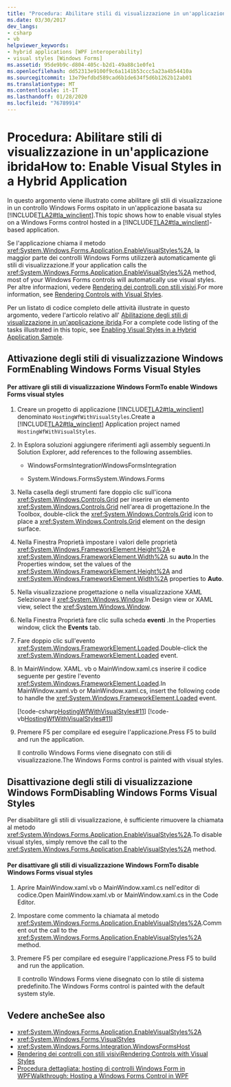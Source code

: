```yaml
---
title: "Procedura: Abilitare stili di visualizzazione in un'applicazione ibrida"
ms.date: 03/30/2017
dev_langs:
- csharp
- vb
helpviewer_keywords:
- hybrid applications [WPF interoperability]
- visual styles [Windows Forms]
ms.assetid: 95de9b9c-d804-405c-b2d1-49a88c1e0fe1
ms.openlocfilehash: dd52313e9100f9c6a1141b53ccc5a23a4b54410a
ms.sourcegitcommit: 13e79efdbd589cad6b1de634f5d6b1262b12ab01
ms.translationtype: MT
ms.contentlocale: it-IT
ms.lasthandoff: 01/28/2020
ms.locfileid: "76789914"
---
```

# <a name="how-to-enable-visual-styles-in-a-hybrid-application"></a><span data-ttu-id="fb448-102">Procedura: Abilitare stili di visualizzazione in un'applicazione ibrida</span><span class="sxs-lookup"><span data-stu-id="fb448-102">How to: Enable Visual Styles in a Hybrid Application</span></span>
<span data-ttu-id="fb448-103">In questo argomento viene illustrato come abilitare gli stili di visualizzazione in un controllo Windows Forms ospitato in un'applicazione basata su [!INCLUDE[TLA2#tla_winclient](../../../../includes/tla2sharptla-winclient-md.md)].</span><span class="sxs-lookup"><span data-stu-id="fb448-103">This topic shows how to enable visual styles on a Windows Forms control hosted in a [!INCLUDE[TLA2#tla_winclient](../../../../includes/tla2sharptla-winclient-md.md)]-based application.</span></span>  
  
 <span data-ttu-id="fb448-104">Se l'applicazione chiama il metodo <xref:System.Windows.Forms.Application.EnableVisualStyles%2A>, la maggior parte dei controlli Windows Forms utilizzerà automaticamente gli stili di visualizzazione.</span><span class="sxs-lookup"><span data-stu-id="fb448-104">If your application calls the <xref:System.Windows.Forms.Application.EnableVisualStyles%2A> method, most of your Windows Forms controls will automatically use visual styles.</span></span> <span data-ttu-id="fb448-105">Per altre informazioni, vedere [Rendering dei controlli con stili visivi](../../winforms/controls/rendering-controls-with-visual-styles.md).</span><span class="sxs-lookup"><span data-stu-id="fb448-105">For more information, see [Rendering Controls with Visual Styles](../../winforms/controls/rendering-controls-with-visual-styles.md).</span></span>  
  
 <span data-ttu-id="fb448-106">Per un listato di codice completo delle attività illustrate in questo argomento, vedere l'articolo relativo all' [Abilitazione degli stili di visualizzazione in un'applicazione ibrida](https://go.microsoft.com/fwlink/?LinkID=159986).</span><span class="sxs-lookup"><span data-stu-id="fb448-106">For a complete code listing of the tasks illustrated in this topic, see [Enabling Visual Styles in a Hybrid Application Sample](https://go.microsoft.com/fwlink/?LinkID=159986).</span></span>  
  
## <a name="enabling-windows-forms-visual-styles"></a><span data-ttu-id="fb448-107">Attivazione degli stili di visualizzazione Windows Form</span><span class="sxs-lookup"><span data-stu-id="fb448-107">Enabling Windows Forms Visual Styles</span></span>  
  
#### <a name="to-enable-windows-forms-visual-styles"></a><span data-ttu-id="fb448-108">Per attivare gli stili di visualizzazione Windows Form</span><span class="sxs-lookup"><span data-stu-id="fb448-108">To enable Windows Forms visual styles</span></span>  
  
1. <span data-ttu-id="fb448-109">Creare un progetto di applicazione [!INCLUDE[TLA2#tla_winclient](../../../../includes/tla2sharptla-winclient-md.md)] denominato `HostingWfWithVisualStyles`.</span><span class="sxs-lookup"><span data-stu-id="fb448-109">Create a [!INCLUDE[TLA2#tla_winclient](../../../../includes/tla2sharptla-winclient-md.md)] Application project named `HostingWfWithVisualStyles`.</span></span>  
  
2. <span data-ttu-id="fb448-110">In Esplora soluzioni aggiungere riferimenti agli assembly seguenti.</span><span class="sxs-lookup"><span data-stu-id="fb448-110">In Solution Explorer, add references to the following assemblies.</span></span>  
  
    - <span data-ttu-id="fb448-111">WindowsFormsIntegration</span><span class="sxs-lookup"><span data-stu-id="fb448-111">WindowsFormsIntegration</span></span>  
  
    - <span data-ttu-id="fb448-112">System.Windows.Forms</span><span class="sxs-lookup"><span data-stu-id="fb448-112">System.Windows.Forms</span></span>  
  
3. <span data-ttu-id="fb448-113">Nella casella degli strumenti fare doppio clic sull'icona <xref:System.Windows.Controls.Grid> per inserire un elemento <xref:System.Windows.Controls.Grid> nell'area di progettazione.</span><span class="sxs-lookup"><span data-stu-id="fb448-113">In the Toolbox, double-click the <xref:System.Windows.Controls.Grid> icon to place a <xref:System.Windows.Controls.Grid> element on the design surface.</span></span>  
  
4. <span data-ttu-id="fb448-114">Nella Finestra Proprietà impostare i valori delle proprietà <xref:System.Windows.FrameworkElement.Height%2A> e <xref:System.Windows.FrameworkElement.Width%2A> su **auto**.</span><span class="sxs-lookup"><span data-stu-id="fb448-114">In the Properties window, set the values of the <xref:System.Windows.FrameworkElement.Height%2A> and <xref:System.Windows.FrameworkElement.Width%2A> properties to **Auto**.</span></span>  
  
5. <span data-ttu-id="fb448-115">Nella visualizzazione progettazione o nella visualizzazione XAML Selezionare il <xref:System.Windows.Window>.</span><span class="sxs-lookup"><span data-stu-id="fb448-115">In Design view or XAML view, select the <xref:System.Windows.Window>.</span></span>  
  
6. <span data-ttu-id="fb448-116">Nella Finestra Proprietà fare clic sulla scheda **eventi** .</span><span class="sxs-lookup"><span data-stu-id="fb448-116">In the Properties window, click the **Events** tab.</span></span>  
  
7. <span data-ttu-id="fb448-117">Fare doppio clic sull'evento <xref:System.Windows.FrameworkElement.Loaded>.</span><span class="sxs-lookup"><span data-stu-id="fb448-117">Double-click the <xref:System.Windows.FrameworkElement.Loaded> event.</span></span>
  
8. <span data-ttu-id="fb448-118">In MainWindow. XAML. vb o MainWindow.xaml.cs inserire il codice seguente per gestire l'evento <xref:System.Windows.FrameworkElement.Loaded>.</span><span class="sxs-lookup"><span data-stu-id="fb448-118">In MainWindow.xaml.vb or MainWindow.xaml.cs, insert the following code to handle the <xref:System.Windows.FrameworkElement.Loaded> event.</span></span>  
  
     [!code-csharp[HostingWfWithVisualStyles#11](~/samples/snippets/csharp/VS_Snippets_Wpf/HostingWfWithVisualStyles/CSharp/HostingWfWithVisualStyles/Window1.xaml.cs#11)]
     [!code-vb[HostingWfWithVisualStyles#11](~/samples/snippets/visualbasic/VS_Snippets_Wpf/HostingWfWithVisualStyles/VisualBasic/HostingWfWithVisualStyles/Window1.xaml.vb#11)]  
  
9. <span data-ttu-id="fb448-119">Premere F5 per compilare ed eseguire l'applicazione.</span><span class="sxs-lookup"><span data-stu-id="fb448-119">Press F5 to build and run the application.</span></span>  
  
     <span data-ttu-id="fb448-120">Il controllo Windows Forms viene disegnato con stili di visualizzazione.</span><span class="sxs-lookup"><span data-stu-id="fb448-120">The Windows Forms control is painted with visual styles.</span></span>  
  
## <a name="disabling-windows-forms-visual-styles"></a><span data-ttu-id="fb448-121">Disattivazione degli stili di visualizzazione Windows Form</span><span class="sxs-lookup"><span data-stu-id="fb448-121">Disabling Windows Forms Visual Styles</span></span>  
 <span data-ttu-id="fb448-122">Per disabilitare gli stili di visualizzazione, è sufficiente rimuovere la chiamata al metodo <xref:System.Windows.Forms.Application.EnableVisualStyles%2A>.</span><span class="sxs-lookup"><span data-stu-id="fb448-122">To disable visual styles, simply remove the call to the <xref:System.Windows.Forms.Application.EnableVisualStyles%2A> method.</span></span>  
  
#### <a name="to-disable-windows-forms-visual-styles"></a><span data-ttu-id="fb448-123">Per disattivare gli stili di visualizzazione Windows Form</span><span class="sxs-lookup"><span data-stu-id="fb448-123">To disable Windows Forms visual styles</span></span>  
  
1. <span data-ttu-id="fb448-124">Aprire MainWindow.xaml.vb o MainWindow.xaml.cs nell'editor di codice.</span><span class="sxs-lookup"><span data-stu-id="fb448-124">Open MainWindow.xaml.vb or MainWindow.xaml.cs in the Code Editor.</span></span>  
  
2. <span data-ttu-id="fb448-125">Impostare come commento la chiamata al metodo <xref:System.Windows.Forms.Application.EnableVisualStyles%2A>.</span><span class="sxs-lookup"><span data-stu-id="fb448-125">Comment out the call to the <xref:System.Windows.Forms.Application.EnableVisualStyles%2A> method.</span></span>  
  
3. <span data-ttu-id="fb448-126">Premere F5 per compilare ed eseguire l'applicazione.</span><span class="sxs-lookup"><span data-stu-id="fb448-126">Press F5 to build and run the application.</span></span>  
  
     <span data-ttu-id="fb448-127">Il controllo Windows Forms viene disegnato con lo stile di sistema predefinito.</span><span class="sxs-lookup"><span data-stu-id="fb448-127">The Windows Forms control is painted with the default system style.</span></span>  
  
## <a name="see-also"></a><span data-ttu-id="fb448-128">Vedere anche</span><span class="sxs-lookup"><span data-stu-id="fb448-128">See also</span></span>

- <xref:System.Windows.Forms.Application.EnableVisualStyles%2A>
- <xref:System.Windows.Forms.VisualStyles>
- <xref:System.Windows.Forms.Integration.WindowsFormsHost>
- [<span data-ttu-id="fb448-129">Rendering dei controlli con stili visivi</span><span class="sxs-lookup"><span data-stu-id="fb448-129">Rendering Controls with Visual Styles</span></span>](../../winforms/controls/rendering-controls-with-visual-styles.md)
- [<span data-ttu-id="fb448-130">Procedura dettagliata: hosting di controlli Windows Form in WPF</span><span class="sxs-lookup"><span data-stu-id="fb448-130">Walkthrough: Hosting a Windows Forms Control in WPF</span></span>](walkthrough-hosting-a-windows-forms-control-in-wpf.md)
